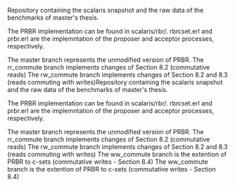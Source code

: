 Repository containing the scalaris snapshot and the raw data of the benchmarks of
master's thesis.

The PRBR implementation can be found in scalaris/rbr/.
rbrcset.erl and prbr.erl are the implemntation of the proposer and
acceptor processes, respectively.

The master branch represents the unmodified version of PRBR.
The rr_commute branch implements changes of Section 8.2 (commutative reads)
The rw_commute branch implements changes of Section 8.2 and 8.3 (reads commuting with writes)Repository containing the scalaris snapshot and the raw data of the benchmarks of
master's thesis.

The PRBR implementation can be found in scalaris/rbr/.
rbrcset.erl and prbr.erl are the implemntation of the proposer and
acceptor processes, respectively.

The master branch represents the unmodified version of PRBR.
The rr_commute branch implements changes of Section 8.2 (commutative reads)
The rw_commute branch implements changes of Section 8.2 and 8.3 (reads commuting with writes)
The ww_commute branch is the extention of PRBR to c-sets (commutative writes - Section 8.4)
The ww_commute branch is the extention of PRBR to c-sets (commutative writes - Section 8.4)
